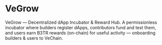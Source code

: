 # VeGrow
VeGrow — Decentralized dApp Incubator &amp; Reward Hub. A permissionless incubator where builders register dApps, contributors fund and test them, and users earn B3TR rewards (on-chain) for useful activity — onboarding builders &amp; users to VeChain.
